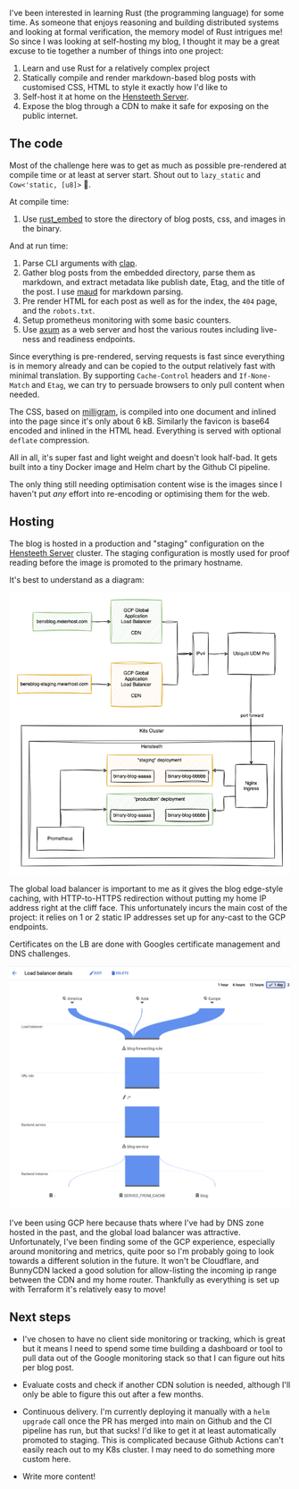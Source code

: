 <meta x-title="A binary blog"/>

I've been interested in learning Rust (the programming language) for some time. As someone that enjoys reasoning and building distributed systems and looking at formal verification, the memory model of Rust intrigues me! So since I was looking at self-hosting my blog, I thought it may be a great excuse to tie together a number of things into one project:

1. Learn and use Rust for a relatively complex project
2. Statically compile and render markdown-based blog posts with customised CSS, HTML to style it exactly how I'd like to
3. Self-host it at home on the [Hensteeth Server](../20230705-home-lab-infrastructure).
4. Expose the blog through a CDN to make it safe for exposing on the public internet.

## The code

Most of the challenge here was to get as much as possible pre-rendered at compile time or at least at server start. Shout out to `lazy_static` and `Cow<'static, [u8]>` 🙌.

At compile time:

1. Use [rust_embed](https://docs.rs/rust-embed/latest/rust_embed/) to store the directory of blog posts, css, and images in the binary.

And at run time:

1. Parse CLI arguments with [clap](https://docs.rs/clap/latest/clap/).
2. Gather blog posts from the embedded directory, parse them as markdown, and extract metadata like publish date, Etag, and the title of the post. I use [maud](https://docs.rs/maud/latest/maud/) for markdown parsing.
3. Pre render HTML for each post as well as for the index, the `404` page, and the `robots.txt`.
4. Setup prometheus monitoring with some basic counters.
5. Use [axum](https://docs.rs/axum/latest/axum/) as a web server and host the various routes including live-ness and readiness endpoints.

Since everything is pre-rendered, serving requests is fast since everything is in memory already and can be copied to the output relatively fast with minimal translation. By supporting `Cache-Control` headers and `If-None-Match` and `Etag`, we can try to persuade browsers to only pull content when needed.

The CSS, based on [milligram](https://milligram.io/), is compiled into one document and inlined into the page since it's only about 6 kB.
Similarly the favicon is base64 encoded and inlined in the HTML head. Everything is served with optional `deflate` compression.

All in all, it's super fast and light weight and doesn't look half-bad. It gets built into a tiny Docker image and Helm chart by the Github CI pipeline.

The only thing still needing optimisation content wise is the images since I haven't put _any_ effort into re-encoding or optimising them for the web.

## Hosting

The blog is hosted in a production and "staging" configuration on the [Hensteeth Server](../20230705-home-lab-infrastructure) cluster. The staging configuration is mostly used for proof reading before the image is promoted to the primary hostname.

It's best to understand as a diagram:

![diagram showing k8s deployment, port forwarding, and google load balancer](blog-infra.drawio.png)

The global load balancer is important to me as it gives the blog edge-style caching, with HTTP-to-HTTPS redirection without putting my home IP address right at the cliff face. This unfortunately incurs the main cost of the project: it relies on 1 or 2 static IP addresses set up for any-cast to the GCP endpoints.

Certificates on the LB are done with Googles certificate management and DNS challenges.

![traffic flow with caching](flow.png)

I've been using GCP here because thats where I've had by DNS zone hosted in the past, and the global load balancer was attractive. Unfortunately, I've been finding some of the GCP experience, especially around monitoring and metrics, quite poor so I'm probably going to look towards a different solution in the future. It won't be Cloudflare, and BunnyCDN lacked a good solution for allow-listing the incoming ip range between the CDN and my home router. Thankfully as everything is set up with Terraform it's relatively easy to move!

## Next steps

- I've chosen to have no client side monitoring or tracking, which is great but it means I need to spend some time building a dashboard or tool to pull data out of the Google monitoring stack so that I can figure out hits per blog post.

- Evaluate costs and check if another CDN solution is needed, although I'll only be able to figure this out after a few months.

- Continuous delivery. I'm currently deploying it manually with a `helm upgrade` call once the PR has merged into main on Github and the CI pipeline has run, but that sucks! I'd like to get it at least automatically promoted to staging. This is complicated because Github Actions can't easily reach out to my K8s cluster. I may need to do something more custom here.

- Write more content!
